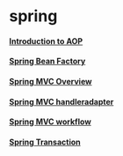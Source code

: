 # spring

#### [Introduction to AOP](https://gist.github.com/PiyushMittl/2c0887a3c9a46ccca9576261a7f0df01)

#### [Spring Bean Factory](https://gist.github.com/PiyushMittl/559607a3683b8bbbba81afbc87c874dd)

#### [Spring MVC Overview](https://gist.github.com/PiyushMittl/de3547afaccd985dbdeb6848c29d6e1b)

#### [Spring MVC handleradapter](https://gist.github.com/PiyushMittl/319e81931fa4c661824831531a69ce2c)

#### [Spring MVC workflow](https://gist.github.com/PiyushMittl/02efa5f0c9895e5394f9010b17a17bc1)

#### [Spring Transaction](https://gist.github.com/PiyushMittl/396d6d62f984f7e620a86d7bf17c6214)

